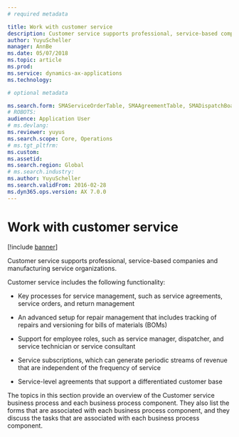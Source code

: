 ```yaml
---
# required metadata

title: Work with customer service  
description: Customer service supports professional, service-based companies and manufacturing service organizations.
author: YuyuScheller
manager: AnnBe
ms.date: 05/07/2018
ms.topic: article
ms.prod: 
ms.service: dynamics-ax-applications
ms.technology: 

# optional metadata

ms.search.form: SMAServiceOrderTable, SMAAgreementTable, SMADispatchBoard
# ROBOTS: 
audience: Application User
# ms.devlang: 
ms.reviewer: yuyus
ms.search.scope: Core, Operations
# ms.tgt_pltfrm: 
ms.custom: 
ms.assetid: 
ms.search.region: Global
# ms.search.industry: 
ms.author: YuyuScheller
ms.search.validFrom: 2016-02-28
ms.dyn365.ops.version: AX 7.0.0
---
```



# Work with customer service 

[!include [banner](../includes/banner.md)]


Customer service supports professional, service-based companies and manufacturing service organizations.

Customer service includes the following functionality:

  - Key processes for service management, such as service agreements, service orders, and return management

  - An advanced setup for repair management that includes tracking of repairs and versioning for bills of materials (BOMs)

  - Support for employee roles, such as service manager, dispatcher, and service technician or service consultant

  - Service subscriptions, which can generate periodic streams of revenue that are independent of the frequency of service

  - Service-level agreements that support a differentiated customer base

The topics in this section provide an overview of the Customer service business process and each business process component. They also list the forms that are associated with each business process component, and they discuss the tasks that are associated with each business process component.




